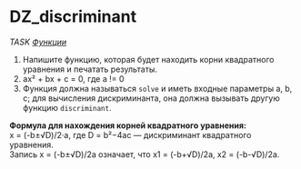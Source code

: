 # DZ_discriminant
*TASK [Функции](https://platform.productstar.ru/01d2bdbb/bae92703-4a25-430b-b8bb-9710a6a4e05b?tab=practice)*

1. Напишите функцию, которая будет находить корни квадратного уравнения и печатать результаты.
2. ax² + bx + c = 0, где a != 0
3. Функция должна называться `solve` и иметь входные параметры a, b, c; для вычисления дискриминанта, она должна вызывать другую функцию `discriminant`.


**Формула для нахождения корней квадратного уравнения:**
<br/> x = (-b±√D)/2·a, где D = b²−4ac — дискриминант квадратного уравнения. 
<br/> Запись x = (-b±√D)/2a означает, что x1 = (-b+√D)/2a, x2 = (-b-√D)/2a.
